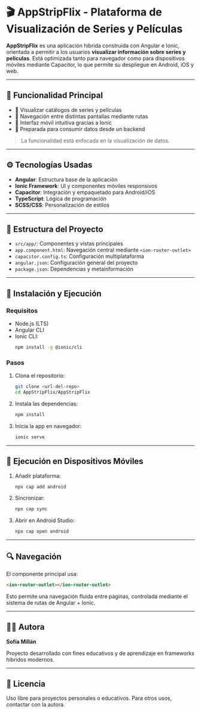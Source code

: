 # 🎬 AppStripFlix - Plataforma de Visualización de Series y Películas

**AppStripFlix** es una aplicación híbrida construida con Angular e Ionic, orientada a permitir a los usuarios **visualizar información sobre series y películas**. Está optimizada tanto para navegador como para dispositivos móviles mediante Capacitor, lo que permite su despliegue en Android, iOS y web.

---

## 🌟 Funcionalidad Principal

- 📄 Visualizar catálogos de series y películas
- 🧭 Navegación entre distintas pantallas mediante rutas
- 📱 Interfaz móvil intuitiva gracias a Ionic
- 🔗 Preparada para consumir datos desde un backend

> La funcionalidad está enfocada en la visualización de datos.

---

## ⚙️ Tecnologías Usadas

- **Angular**: Estructura base de la aplicación
- **Ionic Framework**: UI y componentes móviles responsivos
- **Capacitor**: Integración y empaquetado para Android/iOS
- **TypeScript**: Lógica de programación
- **SCSS/CSS**: Personalización de estilos

---

## 📁 Estructura del Proyecto

- `src/app/`: Componentes y vistas principales
- `app.component.html`: Navegación central mediante `<ion-router-outlet>`
- `capacitor.config.ts`: Configuración multiplataforma
- `angular.json`: Configuración general del proyecto
- `package.json`: Dependencias y metainformación

---

## 🚀 Instalación y Ejecución

### Requisitos

- Node.js (LTS)
- Angular CLI
- Ionic CLI:
  ```bash
  npm install -g @ionic/cli
  ```

### Pasos

1. Clona el repositorio:
   ```bash
   git clone <url-del-repo>
   cd AppStripFlix/AppStripFlix
   ```

2. Instala las dependencias:
   ```bash
   npm install
   ```

3. Inicia la app en navegador:
   ```bash
   ionic serve
   ```

---

## 📱 Ejecución en Dispositivos Móviles

1. Añadir plataforma:
   ```bash
   npx cap add android
   ```

2. Sincronizar:
   ```bash
   npx cap sync
   ```

3. Abrir en Android Studio:
   ```bash
   npx cap open android
   ```

---

## 🔍 Navegación

El componente principal usa:

```html
<ion-router-outlet></ion-router-outlet>
```

Esto permite una navegación fluida entre páginas, controlada mediante el sistema de rutas de Angular + Ionic.

---

## 👩‍💻 Autora

**Sofía Millán**

Proyecto desarrollado con fines educativos y de aprendizaje en frameworks híbridos modernos.

---

## 📄 Licencia

Uso libre para proyectos personales o educativos. Para otros usos, contactar con la autora.

